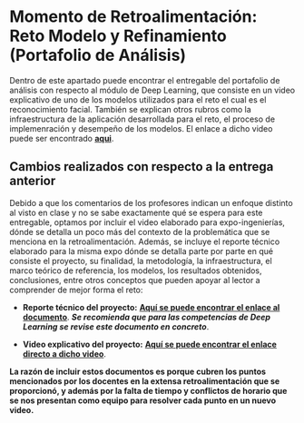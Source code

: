 # Momento de Retroalimentación: Reto Modelo y Refinamiento (Portafolio de Análisis)
Dentro de este apartado puede encontrar el entregable del portafolio de análisis con respecto al módulo de Deep Learning, que consiste en un video explicativo de uno de los modelos utilizados para el reto el cual es el reconocimiento facial. También se explican otros rubros como la infraestructura de la aplicación desarrollada para el reto, el proceso de implemenración y desempeño de los modelos. El enlace a dicho video puede ser encontrado **[aqui](https://drive.google.com/file/d/1Wvb5kKMCxaJiQR5YR-dnyMMNe8RsRWy0/view?usp=drive_link)**.

## Cambios realizados con respecto a la entrega anterior
Debido a que los comentarios de los profesores indican un enfoque distinto al visto en clase y no se sabe exactamente qué se espera para este entregable, optamos por incluir el video elaborado para expo-ingenierías, dónde se detalla un poco más del contexto de la problemática que se menciona en la retroalimentación. Además, se incluye el reporte técnico elaborado para la misma expo dónde se detalla parte por parte en qué consiste el proyecto, su finalidad, la metodología, la infraestructura, el marco teórico de referencia, los modelos, los resultados obtenidos, conclusiones, entre otros conceptos que pueden apoyar al lector a comprender de mejor forma el reto:

* **Reporte técnico del proyecto:** **[Aquí se puede encontrar el enlace al documento](/final/Deep%20Learning/Reporte%20Técnico%20Classroom%20AI.pdf)**. **_Se recomienda que para las competencias de Deep Learning se revise este documento en concreto_**.

* **Video explicativo del proyecto:** **[Aquí se puede encontrar el enlace directo a dicho video](https://drive.google.com/file/d/1UtRoTL63MQ8-Sis389ypB-H9rFy2bmw7/view?usp=drive_link)**.

**La razón de incluir estos documentos es porque cubren los puntos mencionados por los docentes en la extensa retroalimentación que se proporcionó, y además por la falta de tiempo y conflictos de horario que se nos presentan como equipo para resolver cada punto en un nuevo video.**